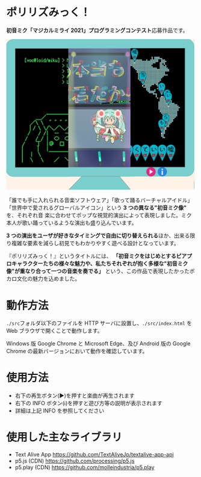 # ポリリズみっく！

**初音ミク「マジカルミライ 2021」プログラミングコンテスト**応募作品です。

<img src="./polyrhythmic_logo.png" width="500px">

「誰でも手に入れられる音楽ソフトウェア」「歌って踊るバーチャルアイドル」「世界中で愛されるグローバルアイコン」という **3 つの異なる"初音ミク像"** を、それぞれ音
楽に合わせてポップな視覚的演出によって表現しました。ミク本人が歌い踊っているような演出も盛り込んでいます。

**3 つの演出をユーザが好きなタイミングで自由に切り替えられる**ほか、出来る限り複雑な要素を減らし初見でもわかりやすく遊べる設計となっています。

『ポリリズみっく！』というタイトルには、 **「初音ミクをはじめとするピアプロキャラクターたちの様々な魅力や、私たちそれぞれが抱く多様な"初音ミク像"が重なり合って一つの音楽を奏でる」** という、この作品で表現したかったボカロ文化の魅力を込めました。

# 動作方法

`./src`フォルダ以下のファイルを HTTP サーバに設置し、`./src/index.html` を Web ブラウザで開くことで動作します。

Windows 版 Google Chrome と Microsoft Edge、及び Android 版の Google Chrome の最新バージョンにおいて動作を確認しています。

# 使用方法

- 右下の再生ボタン(▶️)を押すと楽曲が再生されます
- 右下の INFO ボタン(ℹ️)を押すと遊び方等の説明が表示されます
- 詳細は上記 INFO を参照してください

# 使用した主なライブラリ

- Text Alive App
  https://github.com/TextAliveJp/textalive-app-api
- p5.js (CDN)
  https://github.com/processing/p5.js
- p5.play (CDN)
  https://github.com/molleindustria/p5.play
